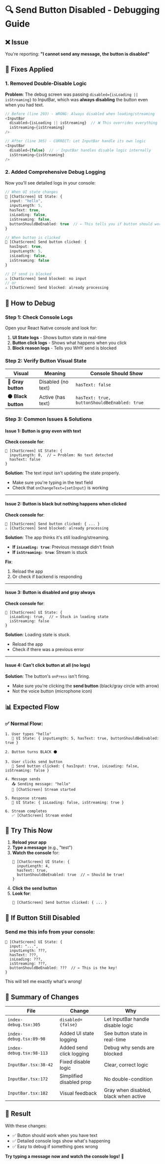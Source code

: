 # 🔍 Send Button Disabled - Debugging Guide

## ❌ Issue

You're reporting: **"I cannot send any message, the button is disabled"**

## 🔧 Fixes Applied

### 1. **Removed Double-Disable Logic**

**Problem**: The debug screen was passing `disabled={isLoading || isStreaming}` to InputBar, which
was **always disabling** the button even when you had text.

```typescript
// Before (line 293) - WRONG: Always disabled when loading/streaming
<InputBar
  disabled={isLoading || isStreaming}  // ❌ This overrides everything
  isStreaming={isStreaming}
/>

// After (line 305) - CORRECT: Let InputBar handle its own logic
<InputBar
  disabled={false}  // ✅ InputBar handles disable logic internally
  isStreaming={isStreaming}
/>
```

### 2. **Added Comprehensive Debug Logging**

Now you'll see detailed logs in your console:

```typescript
// When UI state changes
🎨 [ChatScreen] UI State: {
  input: "hello",
  inputLength: 5,
  hasText: true,
  isLoading: false,
  isStreaming: false,
  buttonShouldBeEnabled: true  // ← This tells you if button should work
}

// When button is clicked
🔘 [ChatScreen] Send button clicked: {
  hasInput: true,
  inputLength: 5,
  isLoading: false,
  isStreaming: false
}

// If send is blocked
⚠️ [ChatScreen] Send blocked: no input
// or
⚠️ [ChatScreen] Send blocked: already processing
```

## 🧪 **How to Debug**

### Step 1: Check Console Logs

Open your React Native console and look for:

1. **UI State logs** - Shows button state in real-time
2. **Button click logs** - Shows what happens when you click
3. **Block reason logs** - Tells you WHY send is blocked

### Step 2: Verify Button Visual State

| Visual              | Meaning            | Console Should Show                          |
| ------------------- | ------------------ | -------------------------------------------- |
| 🔘 **Gray button**  | Disabled (no text) | `hasText: false`                             |
| ⚫ **Black button** | Active (has text)  | `hasText: true, buttonShouldBeEnabled: true` |

### Step 3: Common Issues & Solutions

#### **Issue 1: Button is gray even with text**

**Check console for**:

```
🎨 [ChatScreen] UI State: {
  inputLength: 0,  // ← Problem: No text detected
  hasText: false
}
```

**Solution**: The text input isn't updating the state properly.

- Make sure you're typing in the text field
- Check that `onChangeText={setInput}` is working

---

#### **Issue 2: Button is black but nothing happens when clicked**

**Check console for**:

```
🔘 [ChatScreen] Send button clicked: { ... }
⚠️ [ChatScreen] Send blocked: already processing
```

**Solution**: The app thinks it's still loading/streaming.

- **If `isLoading: true`**: Previous message didn't finish
- **If `isStreaming: true`**: Stream is stuck

**Fix**:

1. Reload the app
2. Or check if backend is responding

---

#### **Issue 3: Button is disabled and gray always**

**Check console for**:

```
🎨 [ChatScreen] UI State: {
  isLoading: true,  // ← Stuck in loading state
  isStreaming: false
}
```

**Solution**: Loading state is stuck.

- Reload the app
- Check if there was a previous error

---

#### **Issue 4: Can't click button at all (no logs)**

**Solution**: The button's `onPress` isn't firing.

- Make sure you're clicking the **send button** (black/gray circle with arrow)
- Not the voice button (microphone icon)

## 📊 **Expected Flow**

### ✅ Normal Flow:

```
1. User types "hello"
   🎨 UI State: { inputLength: 5, hasText: true, buttonShouldBeEnabled: true }

2. Button turns BLACK ⚫

3. User clicks send button
   🔘 Send button clicked: { hasInput: true, isLoading: false, isStreaming: false }

4. Message sends
   📤 Sending message: "hello"
   🚀 [ChatScreen] Stream started

5. Response streams
   🎨 UI State: { isLoading: false, isStreaming: true }

6. Stream completes
   ✅ [ChatScreen] Stream ended
```

## 🚀 **Try This Now**

1. **Reload your app**
2. **Type a message** (e.g., "test")
3. **Watch the console** for:
   ```
   🎨 [ChatScreen] UI State: {
     inputLength: 4,
     hasText: true,
     buttonShouldBeEnabled: true  // ← Should be true!
   }
   ```
4. **Click the send button**
5. **Look for**:
   ```
   🔘 [ChatScreen] Send button clicked: { ... }
   ```

## 🐛 **If Button Still Disabled**

### Send me this info from your console:

```
🎨 [ChatScreen] UI State: {
  input: "...",
  inputLength: ???,
  hasText: ???,
  isLoading: ???,
  isStreaming: ???,
  buttonShouldBeEnabled: ???  // ← This is the key!
}
```

This will tell me exactly what's wrong!

## 📝 **Summary of Changes**

| File                     | Change                   | Why                                   |
| ------------------------ | ------------------------ | ------------------------------------- |
| `index-debug.tsx:305`    | `disabled={false}`       | Let InputBar handle disable logic     |
| `index-debug.tsx:89-98`  | Added UI state logging   | See button state in real-time         |
| `index-debug.tsx:98-113` | Added send click logging | Debug why sends are blocked           |
| `InputBar.tsx:38-42`     | Fixed disable logic      | Clear, correct logic                  |
| `InputBar.tsx:172`       | Simplified disabled prop | No double-condition                   |
| `InputBar.tsx:182`       | Visual feedback          | Gray when disabled, black when active |

## 🎉 Result

With these changes:

- ✅ Button should work when you have text
- ✅ Detailed console logs show what's happening
- ✅ Easy to debug if something goes wrong

**Try typing a message now and watch the console logs!** 🚀
